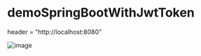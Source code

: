 # demoSpringBootWithJwtToken
  header = "http://localhost:8080"

![image](https://github.com/dat222003/demoSpringBootWithJwtToken/assets/103916721/663ba7c4-6e6d-4c77-beca-b7d413e27da1)
